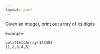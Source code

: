```yaml
---
layout: post
---
```


Given an integer, print out array of its digits

Example: 

    splitIntoArray(12345)
    [1,2,3,4,5]